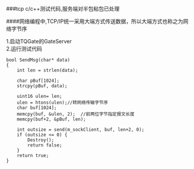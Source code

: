 ###tcp c/c++测试代码,服务端对半包粘包已处理

####网络编程中,TCP/IP统一采用大端方式传送数据，所以大端方式也称之为网络字节序

1.启动TQGate的GateServer  
2.运行测试代码
```
bool SendMsg(char* data)
{
	int len = strlen(data);

	char pBuf[1024];
	strcpy(pBuf, data);

	uint16 ulen= len;
	ulen = htons(ulen);//转网络传输字节序
	char buf[1024];
	memcpy(buf, &ulen, 2);  //前两位字节指定报文长度
	memcpy(buf+2, &pBuf, len);

	int outsize = send(m_sockClient, buf, len+2, 0);
	if (outsize <= 0) {
		Destroy();
		return false;
	}	
	return true;
}
```